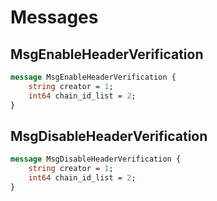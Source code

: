 # Messages

## MsgEnableHeaderVerification

```proto
message MsgEnableHeaderVerification {
	string creator = 1;
	int64 chain_id_list = 2;
}
```

## MsgDisableHeaderVerification

```proto
message MsgDisableHeaderVerification {
	string creator = 1;
	int64 chain_id_list = 2;
}
```

